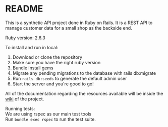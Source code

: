 # README

This is a synthetic API project done in Ruby on Rails. It is a REST API to manage customer data for a small shop as the backside end.

Ruby version: 2.6.3

To install and run in local:

1. Download or clone the repository
2. Make sure you have the right ruby version
3. Bundle install gems
4. Migrate any pending migrations to the database with rails db:migrate
5. Run `rails db:seeds` to generate the default admin user
6. Start the server and you're good to go!

All of the documentation regarding the resources available will be inside the [wiki](https://github.com/MYF95/crm-api-agilemonkeys/wiki) of the project.

Running tests: \
We are using rspec as our main test tools \
Run `bundle exec rspec` to run the test suite.